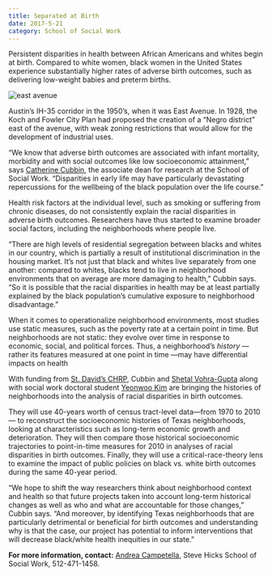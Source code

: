 ```yaml
--- 
title: Separated at Birth
date: 2017-5-21
category: School of Social Work
---
```


Persistent disparities in health between African Americans and whites begin at birth. Compared to white women, black women in the United States experience substantially higher rates of adverse birth outcomes, such as delivering low-weight babies and preterm births.

![east avenue](http://research.utexas.edu/showcase/assets/js/fileman/Uploads/east-avenue.png)

Austin’s IH-35 corridor in the 1950’s, when it was East Avenue. In 1928, the Koch and Fowler City Plan had proposed the creation of a “Negro district” east of the avenue, with weak zoning restrictions that would allow for the development of industrial uses.

“We know that adverse birth outcomes are associated with infant mortality, morbidity and with social outcomes like low socioeconomic attainment,” says [Catherine Cubbin](https://socialwork.utexas.edu/directory/cubbin/), the associate dean for research at the School of Social Work. “Disparities in early life may have particularly devastating repercussions for the wellbeing of the black population over the life course.”

Health risk factors at the individual level, such as smoking or suffering from chronic diseases, do not consistently explain the racial disparities in adverse birth outcomes. Researchers have thus started to examine broader social factors, including the neighborhoods where people live.

“There are high levels of residential segregation between blacks and whites in our country, which is partially a result of institutional discrimination in the housing market. It’s not just that black and whites live separately from one another: compared to whites, blacks tend to live in neighborhood environments that on average are more damaging to health,” Cubbin says. “So it is possible that the racial disparities in health may be at least partially explained by the black population’s cumulative exposure to neighborhood disadvantage.”

When it comes to operationalize neighborhood environments, most studies use static measures, such as the poverty rate at a certain point in time. But neighborhoods are not static: they evolve over time in response to economic, social, and political forces. Thus, a neighborhood’s _history_ — rather its features measured at one point in time —may have differential impacts on health

With funding from [St. David’s CHRP](https://nursing.utexas.edu/chpr/), Cubbin and [Shetal Vohra-Gupta](https://socialwork.utexas.edu/directory/vohra-gupta_shetal/) along with social work doctoral student [Yeonwoo Kim](https://socialwork.utexas.edu/directory/kim_yeonwoo/) are bringing the histories of neighborhoods into the analysis of racial disparities in birth outcomes.

They will use 40-years worth of census tract-level data—from 1970 to 2010— to reconstruct the socioeconomic histories of Texas neighborhoods, looking at characteristics such as long-term economic growth and deterioration. They will then compare those historical socioeconomic trajectories to point-in-time measures for 2010 in analyses of racial disparities in birth outcomes. Finally, they will use a critical-race-theory lens to examine the impact of public policies on black vs. white birth outcomes during the same 40-year period.

“We hope to shift the way researchers think about neighborhood context and health so that future projects taken into account long-term historical changes as well as who and what are accountable for those changes,” Cubbin says. “And moreover, by identifying Texas neighborhoods that are particularly detrimental or beneficial for birth outcomes and understanding why is that the case, our project has potential to inform interventions that will decrease black/white health inequities in our state.”

**For more information, contact:** [Andrea Campetella](mailto:campetella@austin.utexas.edu), Steve Hicks School of Social Work, 512-471-1458.